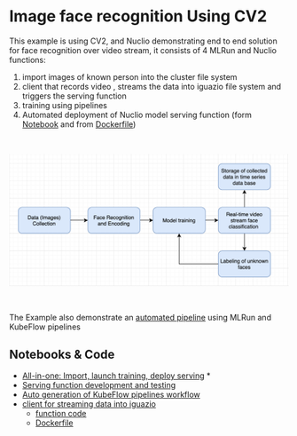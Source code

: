 # Image face recognition Using CV2 

This example is using CV2, and Nuclio demonstrating end to end solution for face recognition over video stream, 
it consists of 4 MLRun and Nuclio functions:

1. import images of known person into the cluster file system
2. client that records video , streams the data into iguazio file system and triggers the serving function 
4. training using pipelines
5. Automated deployment of Nuclio model serving function (form [Notebook](nuclio-serving-tf-images.ipynb) and from [Dockerfile](./inference-docker))

<br><p align="center"><img src="workflow.png" width="600"/></p><br>

The Example also demonstrate an [automated pipeline](mlrun_mpijob_pipe.ipynb) using MLRun and KubeFlow pipelines 

## Notebooks & Code

* [All-in-one: Import, launch training, deploy serving](notebooks/face_recognition.ipynb) * 
* [Serving function development and testing](notebooks/nuclio_face_prediction.ipynb)
* [Auto generation of KubeFlow pipelines workflow](mlrun_mpijob_pipe.ipynb)
* [client for streaming data into iguazio](./client)
  * [function code](./inference-docker/main.py)
  * [Dockerfile](./inference-docker/Dockerfile)


